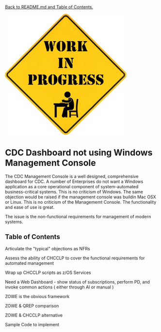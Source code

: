 [Back to README.md and Table of Contents.](README.md)

![Roadwork](images/work_in_progress.jpg)

# CDC Dashboard not using Windows Management Console

The CDC Management Console is a well designed, comprehensive dashboard for CDC.
A number of Enterprises do not want a Windows application as a core operational component of system-automated business-critical systems.
This is no criticism of Windows. The same objection would be raised if the management console was buildin Mac OSX or Linux.
This is no criticism of the Managememt Console. The functionality and ease of use is great.

The issue is the non-functional requirements for management of modern systems.


## Table of Contents

Articulate the "typical" objections as NFRs 

Assess the ability of CHCCLP to cover the functional requirements for automated management 

Wrap up CHCCLP scripts as z/OS Services 

Need a Web Dashboard - show status of subscriptions, perform PD, and invoke common actions ( either through AI or manual )

ZOWE is the obvious framework

ZOWE & QREP comparison

ZOWE & CHCCLP alternative 

Sample Code to implement  



